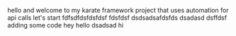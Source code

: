 hello and welcome to my karate framework project that uses automation for api calls 
let's start
fdfsdfdsfdsfdsf
fdsfdsf
dsdsadsafdsfds dsadasd dsffdsf
adding some code
hey
hello
dsadsad
hi
